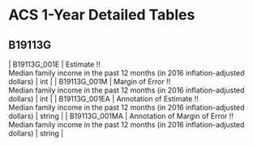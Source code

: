 # ACS 1-Year Detailed Tables

## B19113G

| B19113G_001E | Estimate !!<br>Median family income in the past 12 months (in 2016 inflation-adjusted dollars) | int |
| B19113G_001M | Margin of Error !!<br>Median family income in the past 12 months (in 2016 inflation-adjusted dollars) | int |
| B19113G_001EA | Annotation of Estimate !!<br>Median family income in the past 12 months (in 2016 inflation-adjusted dollars) | string |
| B19113G_001MA | Annotation of Margin of Error !!<br>Median family income in the past 12 months (in 2016 inflation-adjusted dollars) | string |

